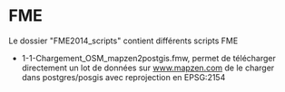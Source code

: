 FME 
====
Le dossier "FME2014_scripts" contient différents scripts FME

- 1-1-Chargement_OSM_mapzen2postgis.fmw, permet de télécharger directement un lot de données sur www.mapzen.com de le charger dans postgres/posgis avec reprojection en EPSG:2154

